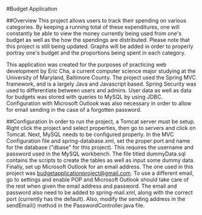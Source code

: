 #Budget Application

##Overview
This project allows users to track their spending on various categories. By keeping a running total of these expenditures, one will constantly be able to view the money currently being used from one's budget as well as the how the spendings are distributed. Please note that this project is still being updated. Graphs will be added in order to properly portray one's budget and the proportions being spent in each category.

This application was created for the purposes of practicing web development by Eric Cha, a current computer science major studying at the University of Maryland, Baltimore County. The project used the Spring MVC framework, and is a largely Java and Javascript based. Spring Security was used to differentiate between users and admins. User data as well as data for budgets was stored with queries to MySQL by using JDBC. Configuration with Microsoft Outlook was also necessary in order to allow for email sending in the case of a forgotten password.

##Configuration
In order to run the project, a Tomcat server must be setup. Right click the project and select properties, then go to servers and click on Tomcat. Next, MySQL needs to be configured properly. In the MVC Configuration file and spring-database.xml, set the proper port and name for the database ("dbase" for this project). This requires the username and password used in the MySQL workbench. The file titled dummyData.sql contains the scripts to create the tables as well as input some dummy data. Finally, set up Microsoft Outlook for an email address. The one used in this project was budgetapplicationproject@gmail.com. To use a different email, go to settings and enable POP and Microsoft Outlook should take care of the rest when given the email address and password. The email and password also need to be added to spring-mail.xml, along with the correct port (currently has the default). Also, modify the sending address in the sendEmail() method in the PasswordController.java file.